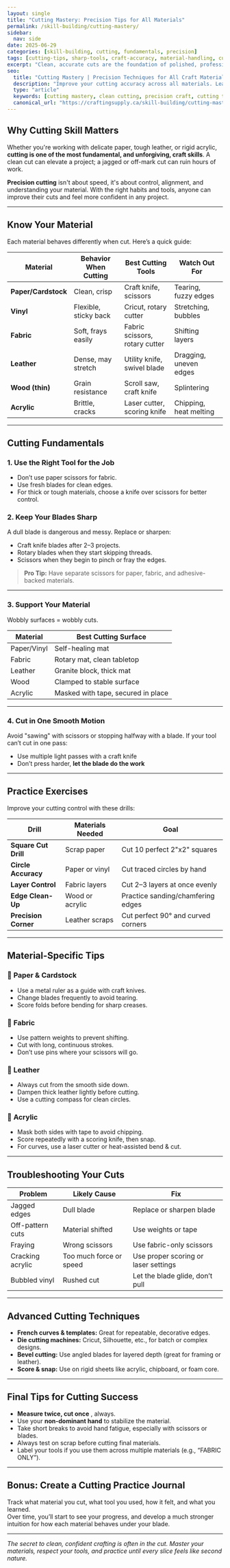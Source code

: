 ```yaml
---
layout: single
title: "Cutting Mastery: Precision Tips for All Materials"
permalink: /skill-building/cutting-mastery/
sidebar:
  nav: side
date: 2025-06-29
categories: [skill-building, cutting, fundamentals, precision]
tags: [cutting-tips, sharp-tools, craft-accuracy, material-handling, cutting-techniques, clean-edges, beginner-friendly]
excerpt: "Clean, accurate cuts are the foundation of polished, professional-looking crafts. Learn the essential cutting techniques, tools, and habits for mastering a variety of materials, from paper to acrylic."
seo:
  title: "Cutting Mastery | Precision Techniques for All Craft Materials"
  description: "Improve your cutting accuracy across all materials. Learn best practices, tools, and techniques for clean, professional results in paper, fabric, wood, vinyl, leather, and more."
  type: "article"
  keywords: [cutting mastery, clean cutting, precision craft, cutting tips, sharp tools, crafting accuracy]
  canonical_url: "https://craftingsupply.ca/skill-building/cutting-mastery/"
---
```


## Why Cutting Skill Matters

Whether you're working with delicate paper, tough leather, or rigid acrylic, **cutting is one of the most fundamental, and unforgiving, craft skills**. A clean cut can elevate a project; a jagged or off-mark cut can ruin hours of work.

**Precision cutting** isn't about speed, it's about control, alignment, and understanding your material. With the right habits and tools, anyone can improve their cuts and feel more confident in any project.

---

## Know Your Material

Each material behaves differently when cut. Here’s a quick guide:

| Material | Behavior When Cutting | Best Cutting Tools | Watch Out For |
|----------|------------------------|--------------------|---------------|
| **Paper/Cardstock** | Clean, crisp | Craft knife, scissors | Tearing, fuzzy edges |
| **Vinyl** | Flexible, sticky back | Cricut, rotary cutter | Stretching, bubbles |
| **Fabric** | Soft, frays easily | Fabric scissors, rotary cutter | Shifting layers |
| **Leather** | Dense, may stretch | Utility knife, swivel blade | Dragging, uneven edges |
| **Wood (thin)** | Grain resistance | Scroll saw, craft knife | Splintering |
| **Acrylic** | Brittle, cracks | Laser cutter, scoring knife | Chipping, heat melting |

---

## Cutting Fundamentals

### 1. **Use the Right Tool for the Job**

- Don’t use paper scissors for fabric.
- Use fresh blades for clean edges.
- For thick or tough materials, choose a knife over scissors for better control.

### 2. **Keep Your Blades Sharp**

A dull blade is dangerous and messy. Replace or sharpen:

- Craft knife blades after 2–3 projects.
- Rotary blades when they start skipping threads.
- Scissors when they begin to pinch or fray the edges.

> **Pro Tip:** Have separate scissors for paper, fabric, and adhesive-backed materials.

---

### 3. **Support Your Material**

Wobbly surfaces = wobbly cuts.

| Material | Best Cutting Surface |
|----------|----------------------|
| Paper/Vinyl | Self-healing mat |
| Fabric | Rotary mat, clean tabletop |
| Leather | Granite block, thick mat |
| Wood | Clamped to stable surface |
| Acrylic | Masked with tape, secured in place |

---

### 4. **Cut in One Smooth Motion**

Avoid "sawing" with scissors or stopping halfway with a blade. If your tool can’t cut in one pass:

- Use multiple light passes with a craft knife
- Don’t press harder, **let the blade do the work**

---

## Practice Exercises

Improve your cutting control with these drills:

| Drill | Materials Needed | Goal |
|-------|------------------|------|
| **Square Cut Drill** | Scrap paper | Cut 10 perfect 2"x2" squares |
| **Circle Accuracy** | Paper or vinyl | Cut traced circles by hand |
| **Layer Control** | Fabric layers | Cut 2–3 layers at once evenly |
| **Edge Clean-Up** | Wood or acrylic | Practice sanding/chamfering edges |
| **Precision Corner** | Leather scraps | Cut perfect 90° and curved corners |

---

## Material-Specific Tips

### 🧻 **Paper & Cardstock**

- Use a metal ruler as a guide with craft knives.
- Change blades frequently to avoid tearing.
- Score folds before bending for sharp creases.

### 🧵 **Fabric**

- Use pattern weights to prevent shifting.
- Cut with long, continuous strokes.
- Don’t use pins where your scissors will go.

### 🩶 **Leather**

- Always cut from the smooth side down.
- Dampen thick leather lightly before cutting.
- Use a cutting compass for clean circles.

### 🔲 **Acrylic**

- Mask both sides with tape to avoid chipping.
- Score repeatedly with a scoring knife, then snap.
- For curves, use a laser cutter or heat-assisted bend & cut.

---

## Troubleshooting Your Cuts

| Problem | Likely Cause | Fix |
|--------|--------------|-----|
| Jagged edges | Dull blade | Replace or sharpen blade |
| Off-pattern cuts | Material shifted | Use weights or tape |
| Fraying | Wrong scissors | Use fabric-only scissors |
| Cracking acrylic | Too much force or speed | Use proper scoring or laser settings |
| Bubbled vinyl | Rushed cut | Let the blade glide, don’t pull |

---

## Advanced Cutting Techniques

- **French curves & templates:** Great for repeatable, decorative edges.
- **Die cutting machines:** Cricut, Silhouette, etc., for batch or complex designs.
- **Bevel cutting:** Use angled blades for layered depth (great for framing or leather).
- **Score & snap:** Use on rigid sheets like acrylic, chipboard, or foam core.

---

## Final Tips for Cutting Success

- **Measure twice, cut once** ,  always.
- Use your **non-dominant hand** to stabilize the material.
- Take short breaks to avoid hand fatigue, especially with scissors or blades.
- Always test on scrap before cutting final materials.
- Label your tools if you use them across multiple materials (e.g., “FABRIC ONLY”).

---

## Bonus: Create a Cutting Practice Journal

Track what material you cut, what tool you used, how it felt, and what you learned.  
Over time, you’ll start to see your progress, and develop a much stronger intuition for how each material behaves under your blade.

---

*The secret to clean, confident crafting is often in the cut. Master your materials, respect your tools, and practice until every slice feels like second nature.*
